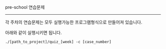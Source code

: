 
pre-school 연습문제
***

각 주차의 연습문제는 모두 실행가능한 프로그램형식으로 만들어져 있습니다.

아래와 같이 실행시키면 됩니다.

```
./[path_to_project]/quiz_[week] -c [case_number]
```
